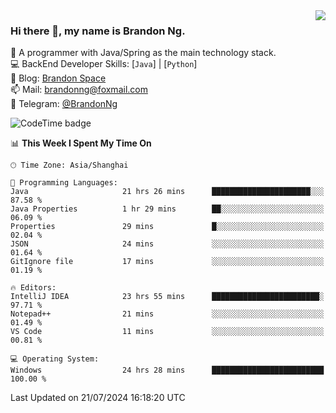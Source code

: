 <img  align="right" src="https://github-readme-stats-brandon0824.vercel.app/api/top-langs/?username=brandon0824&layout=compact">

### Hi there 👋, my name is Brandon Ng.

🌱 A programmer with Java/Spring as the main technology stack.  
💻 BackEnd Developer Skills: [`Java`] | [`Python`]  
📝 Blog: [Brandon Space](https://brandonng.tech)  
📫 Mail: brandonng@foxmail.com  
📰 Telegram: [@BrandonNg](https://t.me/BrandonNg24)  

![CodeTime badge](https://img.shields.io/endpoint?style=flat-square&url=https%3A%2F%2Fapi.codetime.dev%2Fshield%3Fid%3D128%26project%3D%26in%3D604800000)

<!--START_SECTION:waka-->
📊 **This Week I Spent My Time On** 

```text
🕑︎ Time Zone: Asia/Shanghai

💬 Programming Languages: 
Java                     21 hrs 26 mins      ██████████████████████░░░   87.58 % 
Java Properties          1 hr 29 mins        ██░░░░░░░░░░░░░░░░░░░░░░░   06.09 % 
Properties               29 mins             █░░░░░░░░░░░░░░░░░░░░░░░░   02.04 % 
JSON                     24 mins             ░░░░░░░░░░░░░░░░░░░░░░░░░   01.64 % 
GitIgnore file           17 mins             ░░░░░░░░░░░░░░░░░░░░░░░░░   01.19 % 

🔥 Editors: 
IntelliJ IDEA            23 hrs 55 mins      ████████████████████████░   97.71 % 
Notepad++                21 mins             ░░░░░░░░░░░░░░░░░░░░░░░░░   01.49 % 
VS Code                  11 mins             ░░░░░░░░░░░░░░░░░░░░░░░░░   00.81 % 

💻 Operating System: 
Windows                  24 hrs 28 mins      █████████████████████████   100.00 % 
```


 Last Updated on 21/07/2024 16:18:20 UTC
<!--END_SECTION:waka-->
